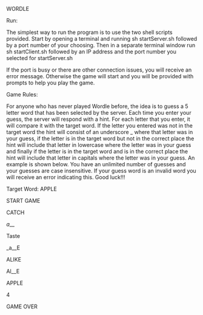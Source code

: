 WORDLE

Run:

The simplest way to run the program is to use the two shell scripts provided.
Start by opening a terminal and running sh startServer.sh followed by a port number of your choosing.
Then in a separate terminal window run sh startClient.sh followed by an IP address and the port number
you selected for startServer.sh

If the port is busy or there are other connection issues, you will receive an error message. Otherwise
the game will start and you will be provided with prompts to help you play the game.

Game Rules:

For anyone who has never played Wordle before, the idea is to guess a 5 letter word that has been
selected by the server. Each time you enter your guess, the server will respond with a hint.
For each letter that you enter, it will compare it with the target word. If the letter you entered
was not in the target word the hint will consist of an underscore _ where that letter was in your guess,
if the letter is in the target word but not in the correct place the hint will include that letter in
lowercase where the letter was in your guess and finally if the letter is in the target word and is in
the correct place the hint will include that letter in capitals where the letter was in your guess.
An example is shown below. You have an unlimited number of guesses and your guesses are case insensitive.
If your guess word is an invalid word you will receive an error indicating this. Good luck!!!

Target Word: APPLE

START GAME

CATCH

_a___

Taste

_a__E

ALIKE

Al__E

APPLE

4

GAME OVER
